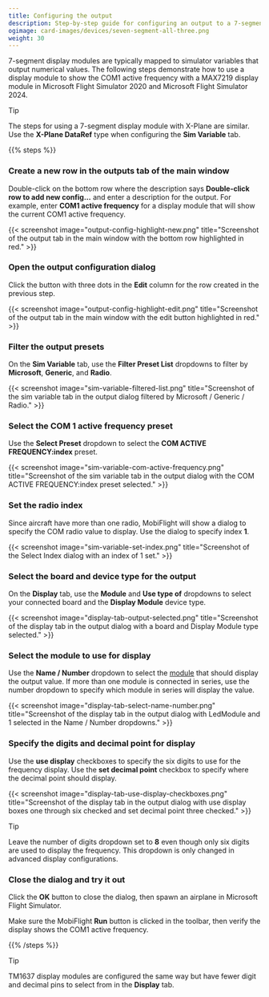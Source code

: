 ```yaml
---
title: Configuring the output
description: Step-by-step guide for configuring an output to a 7-segment display module in MobiFlight.
ogimage: card-images/devices/seven-segment-all-three.png
weight: 30
---
```


7-segment display modules are typically mapped to simulator variables that output numerical values. The following steps demonstrate how to use a display module to show the COM1 active frequency with a MAX7219 display module in Microsoft Flight Simulator 2020 and Microsoft Flight Simulator 2024.

> [!TIP]
> The steps for using a 7-segment display module with X-Plane are similar. Use the **X-Plane DataRef** type when configuring the **Sim Variable** tab.

{{% steps %}}

### Create a new row in the outputs tab of the main window

Double-click on the bottom row where the description says **Double-click row to add new config...** and enter a description for the output. For example, enter **COM1 active frequency** for a display module that will show the current COM1 active frequency.

{{< screenshot image="output-config-highlight-new.png" title="Screenshot of the output tab in the main window with the bottom row highlighted in red." >}}

### Open the output configuration dialog

Click the button with three dots in the **Edit** column for the row created in the previous step.

{{< screenshot image="output-config-highlight-edit.png" title="Screenshot of the output tab in the main window with the edit button highlighted in red." >}}

### Filter the output presets

On the **Sim Variable** tab, use the **Filter Preset List** dropdowns to filter by **Microsoft**, **Generic**, and **Radio**.

{{< screenshot image="sim-variable-filtered-list.png" title="Screenshot of the sim variable tab in the output dialog filtered by Microsoft / Generic / Radio." >}}

### Select the COM 1 active frequency preset

Use the **Select Preset** dropdown to select the **COM ACTIVE FREQUENCY:index** preset.

{{< screenshot image="sim-variable-com-active-frequency.png" title="Screenshot of the sim variable tab in the output dialog with the COM ACTIVE FREQUENCY:index preset selected." >}}

### Set the radio index

Since aircraft have more than one radio, MobiFlight will show a dialog to specify the COM radio value to display. Use the dialog to specify index **1**.

{{< screenshot image="sim-variable-set-index.png" title="Screenshot of the Select Index dialog with an index of 1 set." >}}

### Select the board and device type for the output

On the **Display** tab, use the **Module** and **Use type of** dropdowns to select your connected board and the **Display Module** device type.

{{< screenshot image="display-tab-output-selected.png" title="Screenshot of the display tab in the output dialog with a board and Display Module type selected." >}}

### Select the module to use for display

Use the **Name / Number** dropdown to select the [module](/devices/seven-segment-display/adding-device) that should display the output value. If more than one module is connected in series, use the number dropdown to specify which module in series will display the value.

{{< screenshot image="display-tab-select-name-number.png" title="Screenshot of the display tab in the output dialog with LedModule and 1 selected in the Name / Number dropdowns." >}}

### Specify the digits and decimal point for display

Use the **use display** checkboxes to specify the six digits to use for the frequency display. Use the **set decimal point** checkbox to specify where the decimal point should display.

{{< screenshot image="display-tab-use-display-checkboxes.png" title="Screenshot of the display tab in the output dialog with use display boxes one through six checked and set decimal point three checked." >}}

> [!TIP]
> Leave the number of digits dropdown set to **8** even though only six digits are used to display the frequency. This dropdown is only changed in advanced display configurations.

### Close the dialog and try it out

Click the **OK** button to close the dialog, then spawn an airplane in Microsoft Flight Simulator.

Make sure the MobiFlight **Run** button is clicked in the toolbar, then verify the display shows the COM1 active frequency.

{{% /steps %}}

> [!TIP]
> TM1637 display modules are configured the same way but have fewer digit and decimal pins to select from in the **Display** tab.

